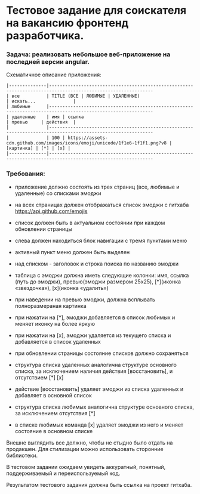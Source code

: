 # Тестовое задание для соискателя на вакансию фронтенд разработчика.

### Задача: реализовать небольшое веб-приложение на последней версии angular.

Схематичное описание приложения:

```code
|--------------|-------------------------------------------------------------------------------------------------------------
| все          | TITLE (ВСЕ | ЛЮБИМЫЕ | УДАЛЕННЫЕ)                                                 | искать...              |
| любимые      |-------------------------------------------------------------------------------------------------------------
| удаленные    | имя | ссылка                                                                      | превью     | действия  |
|              |-------------------------------------------------------------------------------------------------------------
|              | 100 | https://assets-cdn.github.com/images/icons/emoji/unicode/1f1e6-1f1f1.png?v8 | [картинка] | [*] | [x] |
|--------------|-------------------------------------------------------------------------------------------------------------
```

### Требования:

- приложение должно состоять из трех страниц (все, любимые и удаленные) со списками эмоджи

- на всех страницах должен отображаться список эмоджи с гитхаба https://api.github.com/emojis 

- список должен быть в актуальном состоянии при каждом обновлении страницы

- слева должен находиться блок навигации с тремя пунктами меню

- активный пункт меню должен быть выделен

- над списком - заголовок и строка поиска по названию эмоджи

- таблица с эмоджи должна иметь следующие колонки: имя, ссылка (путь до эмоджи), превью(эмоджи размером 25x25), [*](иконка «звездочка»), [x](иконка «удалить»)

- при наведении на превью эмоджи, должна всплывать полноразмераная картинка

- при нажатии на [*], эмоджи добавляется в список любимых и меняет иконку на более яркую

- при нажатии на [x], эмоджи удаляется из текущего списка и добавляется в список удаленных

- при обновлении страницы состояние списков должно сохраняться

- структура списка удаленных аналогична структуре основного списка, за исключением наличия действия [восстановить], и отсутствием [*] [x]

- действие [восстановить] удаляет эмоджи из списка удаленных и добавляет в основной список

- структура списка любимых аналогична структуре основного списка, за исключением отсутствия [*]

- в списке любимых команда [x] удаляет эмоджи из него и меняет состояние в основном списке

Внешне выглядить все должно, чтобы не стыдно было отдать на продакшен. Для стилизации можно использовать сторонние библиотеки.

В тестовом задании ожидаем увидеть аккуратный, понятный, поддерживаемый и переиспользуемый код.

Результатом тестового задания должна быть ссылка на проект гитхаба.
